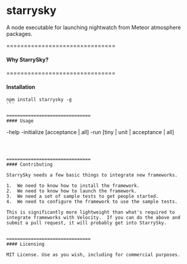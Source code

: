 starrysky
=======================

A node executable for launching nightwatch from Meteor atmosphere packages.  

===============================
#### Why StarrySky?  


===============================
#### Installation  

````
npm install starrysky -g
```

===============================
#### Usage  

````
-help
-initialize [acceptance | all]
-run [tiny | unit | acceptance | all]
````



===============================
#### Contributing  

StarrySky needs a few basic things to integrate new frameworks.

1.  We need to know how to install the framework.
2.  We need to know how to launch the framework.
3.  We need a set of sample tests to get people started.
4.  We need to configure the framework to use the sample tests.

This is significantly more lightweight than what's required to integrate frameworks with Velocity.  If you can do the above and submit a pull request, it will probably get into StarrySky.


===============================
#### Licensing

MIT License. Use as you wish, including for commercial purposes.
